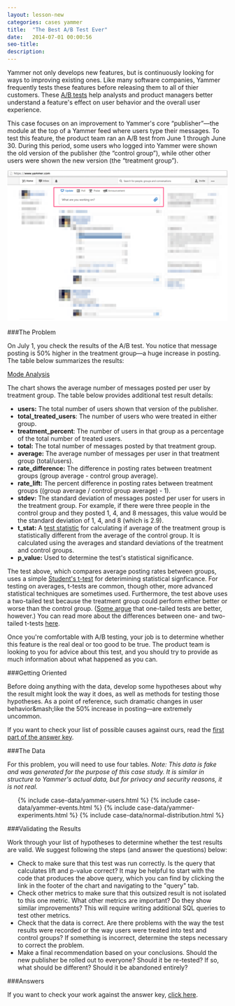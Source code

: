 ```yaml
---
layout: lesson-new
categories: cases yammer
title:  "The Best A/B Test Ever"
date:   2014-07-01 00:00:56
seo-title: 
description: 
---
```


Yammer not only develops new features, but is continuously looking for ways to improving existing ones. Like many software companies, Yammer frequently tests these features before releasing them to all of thier customers. These [A/B tests](http://en.wikipedia.org/wiki/A/B_testing) help analysts and product managers better understand a feature's effect on user behavior and the overall user experience.

This case focuses on an improvement to Yammer's core “publisher”&mdash;the module at the top of a Yammer feed where users type their messages. To test this feature, the product team ran an A/B test from June 1 through June 30. During this period, some users who logged into Yammer were shown the old version of the publisher (the “control group”), while other other users were shown the new version (the “treatment group”). 

<a href="/images/cases/yammer-publisher.png" class="with-caption image-link" title="Caption text">
  <img src="/images/cases/yammer-publisher.png" />  
</a>

###The Problem

On July 1, you check the results of the A/B test. You notice that message posting is 50% higher in the treatment group&mdash;a huge increase in posting. The table below summarizes the results:

<a href="https://modeanalytics.com/benn/reports/4194f44b1866/runs/dfb63bac58ab/embed" class="mode-embed">Mode Analysis</a><script src="https://modeanalytics.com/embed/embed.js"></script>

The chart shows the average number of messages posted per user by treatment group. The table below provides additional test result details:

* **users:** The total number of users shown that version of the publisher.
* **total\_treated\_users**: The number of users who were treated in either group.
* **treatment_percent**: The number of users in that group as a percentage of the total number of treated users.
* **total:** The total number of messages posted by that treatment group.
* **average:** The average number of messages per user in that treatment group (total/users).
* **rate_difference:** The difference in posting rates between treatment groups (group average - control group average).
* **rate_lift:** The percent difference in posting rates between treatment groups ((group average / control group average) - 1).
* **stdev:** The standard deviation of messages posted per user for users in the treatment group. For example, if there were three people in the control group and they posted 1, 4, and 8 messages, this value would be the standard deviation of 1, 4, and 8 (which is 2.9).
* **t_stat:** A [test statistic](http://en.wikipedia.org/wiki/Student's_t-test) for calculating if average of the treatment group is statistically different from the average of the control group. It is calculated using the averages and standard deviations of the treatment and control groups.
* **p_value:** Used to determine the test's statistical significance.

The test above, which compares average posting rates between groups, uses a simple [Student's t-test](http://en.wikipedia.org/wiki/Student's_t-test) for deterimining statistical signficance. For testing on averages, t-tests are common, though other, more advanced statistical techniques are sometimes used. Furthermore, the test above uses a two-tailed test because the treatment group could perform either better or worse than the control group. ([Some argue](https://help.optimizely.com/hc/en-us/articles/200133789-How-long-to-run-a-test#calculating_significance) that one-tailed tests are better, however.) You can read more about the differences between one- and two-tailed t-tests [here](http://www.ats.ucla.edu/stat/mult_pkg/faq/general/tail_tests.htm).

Once you're comfortable with A/B testing, your job is to determine whether this feature is the real deal or too good to be true. The product team is looking to you for advice about this test, and you should try to provide as much information about what happened as you can.

###Getting Oriented

Before doing anything with the data, develop some hypotheses about why the result might look the way it does, as well as methods for testing those hypotheses. As a point of reference, such dramatic changes in user behavior&mash;like the 50% increase in posting&mdash;are extremely uncommon.

If you want to check your list of possible causes against ours, read the [first part of the answer key](answers/best-ab-test-ever-answers.html).

###The Data

For this problem, you will need to use four tables. *Note: This data is fake and was generated for the purpose of this case study. It is similar in structure to Yammer's actual data, but for privacy and security reasons, it is not real.*

<div class="accordion">
  <ul>
    {% include case-data/yammer-users.html %}
    {% include case-data/yammer-events.html %}
    {% include case-data/yammer-experiments.html %}
    {% include case-data/normal-distribution.html %}
  </ul>
</div>

###Validating the Results

Work through your list of hypotheses to determine whether the test results are valid. We suggest following the steps (and answer the questions) below:

* Check to make sure that this test was run correctly. Is the query that calculates lift and p-value correct? It may be helpful to start with the code that produces the above query, which you can find by clicking the link in the footer of the chart and navigating to the "query" tab.
* Check other metrics to make sure that this outsized result is not isolated to this one metric. What other metrics are important? Do they show similar improvements? This will require writing additional SQL queries to test other metrics.
* Check that the data is correct. Are there problems with the way the test results were recorded or the way users were treated into test and control groups? If something is incorrect, determine the steps necessary to correct the problem.
* Make a final recommendation based on your conclusions. Should the new publisher be rolled out to everyone? Should it be re-tested? If so, what should be different? Should it be abandoned entirely?

###Answers

If you want to check your work against the answer key, [click here](answers/best-ab-test-ever-answers.html#solution).